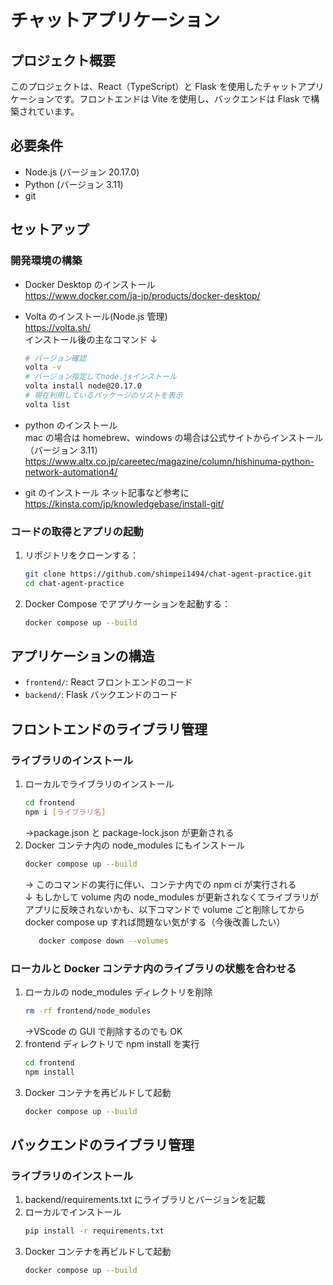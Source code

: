 # チャットアプリケーション

## プロジェクト概要

このプロジェクトは、React（TypeScript）と Flask を使用したチャットアプリケーションです。フロントエンドは Vite を使用し、バックエンドは Flask で構築されています。

## 必要条件

- Node.js (バージョン 20.17.0)
- Python (バージョン 3.11)
- git

## セットアップ

### 開発環境の構築

- Docker Desktop のインストール  
  https://www.docker.com/ja-jp/products/docker-desktop/

- Volta のインストール(Node.js 管理)  
  https://volta.sh/  
  インストール後の主なコマンド ↓

  ```bash
  # バージョン確認
  volta -v
  # バージョン指定してnode.jsインストール
  volta install node@20.17.0
  # 現在利用しているパッケージのリストを表示
  volta list
  ```

- python のインストール  
  mac の場合は homebrew、windows の場合は公式サイトからインストール（バージョン 3.11）
  https://www.altx.co.jp/careetec/magazine/column/hishinuma-python-network-automation4/

- git のインストール
  ネット記事など参考に
  https://kinsta.com/jp/knowledgebase/install-git/

### コードの取得とアプリの起動

1. リポジトリをクローンする：

   ```bash
   git clone https://github.com/shimpei1494/chat-agent-practice.git
   cd chat-agent-practice
   ```

2. Docker Compose でアプリケーションを起動する：
   ```bash
   docker compose up --build
   ```

## アプリケーションの構造

- `frontend/`: React フロントエンドのコード
- `backend/`: Flask バックエンドのコード

## フロントエンドのライブラリ管理

### ライブラリのインストール

1. ローカルでライブラリのインストール
   ```bash
   cd frontend
   npm i [ライブラリ名]
   ```
   →package.json と package-lock.json が更新される
2. Docker コンテナ内の node_modules にもインストール
   ```bash
   docker compose up --build
   ```
   → このコマンドの実行に伴い、コンテナ内での npm ci が実行される  
   ↓ もしかして volume 内の node_modules が更新されなくてライブラリがアプリに反映されないかも、以下コマンドで volume ごと削除してから docker compose up すれば問題ない気がする（今後改善したい）
   ```bash
      docker compose down --volumes
   ```

### ローカルと Docker コンテナ内のライブラリの状態を合わせる

1. ローカルの node_modules ディレクトリを削除
   ```bash
   rm -rf frontend/node_modules
   ```
   →VScode の GUI で削除するのでも OK
2. frontend ディレクトリで npm install を実行
   ```bash
   cd frontend
   npm install
   ```
3. Docker コンテナを再ビルドして起動
   ```bash
   docker compose up --build
   ```

## バックエンドのライブラリ管理

### ライブラリのインストール

1. backend/requirements.txt にライブラリとバージョンを記載
2. ローカルでインストール
   ```bash
   pip install -r requirements.txt
   ```
3. Docker コンテナを再ビルドして起動
   ```bash
   docker compose up --build
   ```

